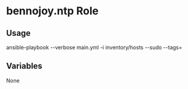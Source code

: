 # bennojoy.ntp Role

## Usage

ansible-playbook --verbose main.yml -i inventory/hosts --sudo --tags=

## Variables

None
